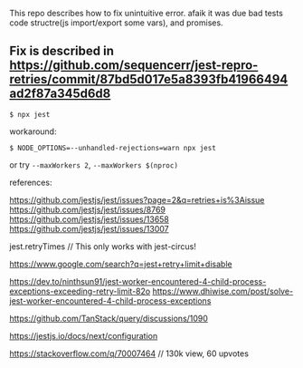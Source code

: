 This repo describes how to fix unintuitive error. afaik it was due bad tests code structre(js import/export some vars), and promises.

## Fix is described in https://github.com/sequencerr/jest-repro-retries/commit/87bd5d017e5a8393fb41966494ad2f87a345d6d8

`$ npx jest`

workaround:

`$ NODE_OPTIONS=--unhandled-rejections=warn npx jest`

or try
`--maxWorkers 2`, `--maxWorkers $(nproc)`

references:

https://github.com/jestjs/jest/issues?page=2&q=retries+is%3Aissue
https://github.com/jestjs/jest/issues/8769
https://github.com/jestjs/jest/issues/13658
https://github.com/jestjs/jest/issues/13007

jest.retryTimes // This only works with jest-circus!

https://www.google.com/search?q=jest+retry+limit+disable

https://dev.to/ninthsun91/jest-worker-encountered-4-child-process-exceptions-exceeding-retry-limit-82o
https://www.dhiwise.com/post/solve-jest-worker-encountered-4-child-process-exceptions

https://github.com/TanStack/query/discussions/1090

https://jestjs.io/docs/next/configuration

https://stackoverflow.com/q/70007464 // 130k view, 60 upvotes
